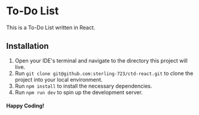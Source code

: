 # To-Do List

This is a To-Do List written in React.

## Installation

1. Open your IDE's terminal and navigate to the directory this project will live.
2. Run `git clone git@github.com:sterling-723/ctd-react.git` to clone the project into your local environment.
3. Run `npm install` to install the necessary dependencies.
4. Run `npm run dev` to spin up the development server.

#### Happy Coding!
